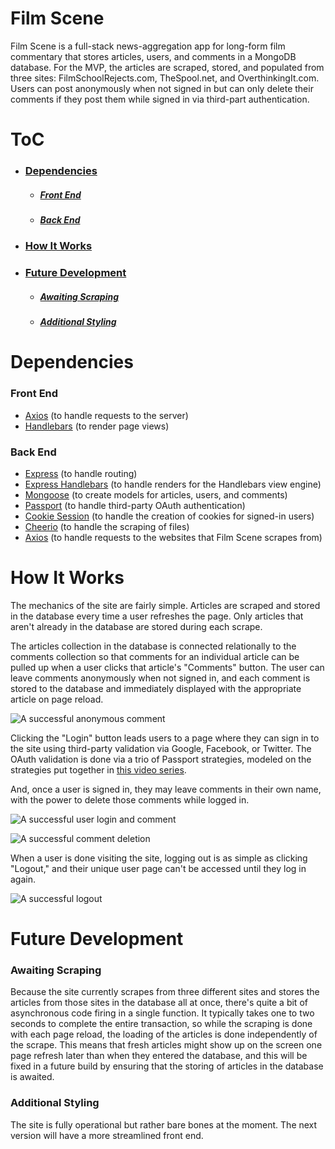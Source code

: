 # **Film Scene**

Film Scene is a full-stack news-aggregation app for long-form film commentary that stores articles, users, and comments in a MongoDB database. For the MVP, the articles are scraped, stored, and populated from three sites: FilmSchoolRejects.com, TheSpool.net, and OverthinkingIt.com. Users can post anonymously when not signed in but can only delete their comments if they post them while signed in via third-part authentication.

# ToC

* ### [Dependencies](https://github.com/geoffdgeorge/Film-Scene#dependencies-1)
    * ##### [Front End](https://github.com/geoffdgeorge/Film-Scene#front-end-1)
    * ##### [Back End](https://github.com/geoffdgeorge/Film-Scene#back-end-1)
* ### [How It Works](https://github.com/geoffdgeorge/Film-Scene#how-it-works-1)
* ### [Future Development](https://github.com/geoffdgeorge/Film-Scene#future-development-1)
    * ##### [Awaiting Scraping](https://github.com/geoffdgeorge/Film-Scene#awaiting-scraping-1)
    * ##### [Additional Styling](https://github.com/geoffdgeorge/Film-Scene#additional-styling-1)

# Dependencies

### Front End

- [Axios](https://www.npmjs.com/package/axios) (to handle requests to the server)
- [Handlebars](https://handlebarsjs.com/) (to render page views)

### Back End

- [Express](https://www.npmjs.com/package/express) (to handle routing)
- [Express Handlebars](https://www.npmjs.com/package/express-handlebars) (to handle renders for the Handlebars view engine)
- [Mongoose](https://www.npmjs.com/package/mongoose) (to create models for articles, users, and comments)
- [Passport](https://www.npmjs.com/package/passport) (to handle third-party OAuth authentication)
- [Cookie Session](https://www.npmjs.com/package/cookie-session) (to handle the creation of cookies for signed-in users)
- [Cheerio](https://www.npmjs.com/package/cheerio) (to handle the scraping of files)
- [Axios](https://www.npmjs.com/package/axios) (to handle requests to the websites that Film Scene scrapes from)

# How It Works

The mechanics of the site are fairly simple. Articles are scraped and stored in the database every time a user refreshes the page. Only articles that aren't already in the database are stored during each scrape.

The articles collection in the database is connected relationally to the comments collection so that comments for an individual article can be pulled up when a user clicks that article's "Comments" button. The user can leave comments anonymously when not signed in, and each comment is stored to the database and immediately displayed with the appropriate article on page reload.

![A successful anonymous comment](./public/imgs/readme_imgs/anon_comment.gif)

Clicking the "Login" button leads users to a page where they can sign in to the site using third-party validation via Google, Facebook, or Twitter. The OAuth validation is done via a trio of Passport strategies, modeled on the strategies put together in [this video series](https://www.youtube.com/watch?v=sakQbeRjgwg&list=PL4cUxeGkcC9jdm7QX143aMLAqyM-jTZ2x).

And, once a user is signed in, they may leave comments in their own name, with the power to delete those comments while logged in.

![A successful user login and comment](./public/imgs/readme_imgs/user_comment.gif)

![A successful comment deletion](./public/imgs/readme_imgs/delete_user_comment.gif)

When a user is done visiting the site, logging out is as simple as clicking "Logout," and their unique user page can't be accessed until they log in again.

![A successful logout](./public/imgs/readme_imgs/user_logout.gif)

# Future Development

### **Awaiting Scraping**

Because the site currently scrapes from three different sites and stores the articles from those sites in the database all at once, there's quite a bit of asynchronous code firing in a single function. It typically takes one to two seconds to complete the entire transaction, so while the scraping is done with each page reload, the loading of the articles is done independently of the scrape. This means that fresh articles might show up on the screen one page refresh later than when they entered the database, and this will be fixed in a future build by ensuring that the storing of articles in the database is awaited.

### **Additional Styling**

The site is fully operational but rather bare bones at the moment. The next version will have a more streamlined front end.
